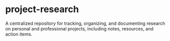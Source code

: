 # project-research
A centralized repository for tracking, organizing, and documenting research on personal and professional projects, including notes, resources, and action items.
